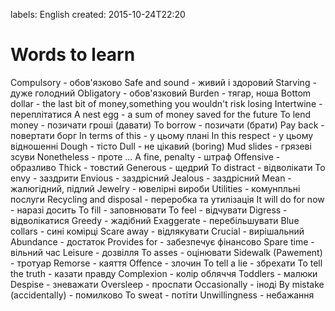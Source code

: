 labels: English
created: 2015-10-24T22:20

# Words to learn

Compulsory - обов'язково
Safe and sound - живий і здоровий
Starving - дуже голодний
Obligatory - обов'язковий
Burden - тягар, ноша
Bottom dollar - the last bit of money,something you wouldn't risk losing
Intertwine - переплітатися
A nest egg - a sum of money saved for the future
To lend money - позичати гроші (давати)
To borrow - позичати (брати)
Pay back - повертати борг
In terms of this - у цьому плані
In this respect - у цьому відношенні
Dough - тісто
Dull - не цікавий (boring)
Mud slides - грязеві зсуви
Nonetheless - проте ...
A fine, penalty - штраф
Offensive - образливо
Thick - товстий
Generous - щедрий
To distract - відволікати
To envy - заздрити
Envious - заздрісний
Jealous - заздрісний
Mean - жалюгідний, підлий
Jewelry - ювелірні вироби
Utilities - комунпльні послуги
Recycling and disposal - переробка та утилізація
It will do for now - наразі досить
To fill - заповнювати
To feel - відчувати
Digress - відволікатися
Greedy - жадібний
Exaggerate - перебільшувати
Blue collars - сині комірці
Scare away - відлякувати
Crucial - вирішальний
Abundance - достаток
Provides for - забезпечує фінансово
Spare time - вільний час
Leisure - дозвілля
To asses - оцінювати
Sidewalk (Pawement) - тротуар
Remorse - каяття
Offence - злочин
To tell a lie - збрехати
To tell the truth - казати правду
Complexion - колір обляччя
Toddlers - малюки
Despise - зневажати
Oversleep - проспати
Occasionally - іноді
By mistake (accidentally) - помилково
To sweat - потіти
Unwillingness - небажання
